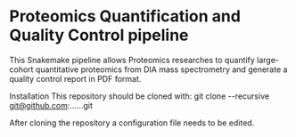 # Proteomics Quantification and Quality Control pipeline
This Snakemake pipeline allows Proteomics researches to quantify large-cohort quantitative proteomics from DIA mass spectrometry and generate a quality control report in PDF format.

Installation
This repository should be cloned with:
git clone --recursive git@github.com:......git

After cloning the repository a configuration file needs to be edited.

